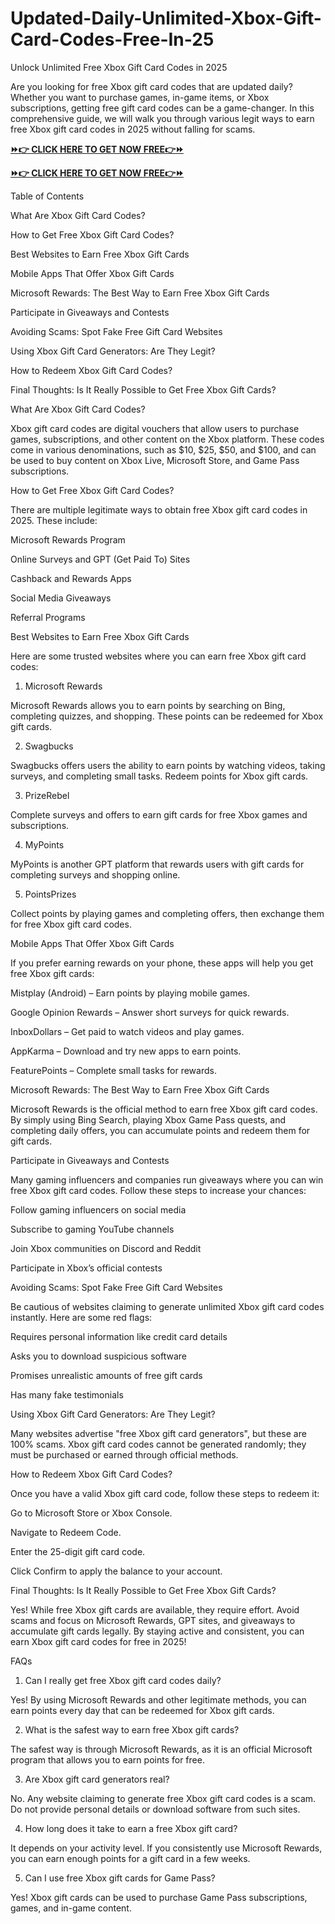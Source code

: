 # Updated-Daily-Unlimited-Xbox-Gift-Card-Codes-Free-In-25
Unlock Unlimited Free Xbox Gift Card Codes in 2025

Are you looking for free Xbox gift card codes that are updated daily? Whether you want to purchase games, in-game items, or Xbox subscriptions, getting free gift card codes can be a game-changer. In this comprehensive guide, we will walk you through various legit ways to earn free Xbox gift card codes in 2025 without falling for scams.

**[⏩👉 CLICK HERE TO GET NOW FREE👉⏩](https://jahanhubspot.com/xboxgiftcard/)**

**[⏩👉 CLICK HERE TO GET NOW FREE👉⏩](https://jahanhubspot.com/xboxgiftcard/)**

Table of Contents

What Are Xbox Gift Card Codes?

How to Get Free Xbox Gift Card Codes?

Best Websites to Earn Free Xbox Gift Cards

Mobile Apps That Offer Xbox Gift Cards

Microsoft Rewards: The Best Way to Earn Free Xbox Gift Cards

Participate in Giveaways and Contests

Avoiding Scams: Spot Fake Free Gift Card Websites

Using Xbox Gift Card Generators: Are They Legit?

How to Redeem Xbox Gift Card Codes?

Final Thoughts: Is It Really Possible to Get Free Xbox Gift Cards?

What Are Xbox Gift Card Codes?

Xbox gift card codes are digital vouchers that allow users to purchase games, subscriptions, and other content on the Xbox platform. These codes come in various denominations, such as $10, $25, $50, and $100, and can be used to buy content on Xbox Live, Microsoft Store, and Game Pass subscriptions.

How to Get Free Xbox Gift Card Codes?

There are multiple legitimate ways to obtain free Xbox gift card codes in 2025. These include:

Microsoft Rewards Program

Online Surveys and GPT (Get Paid To) Sites

Cashback and Rewards Apps

Social Media Giveaways

Referral Programs

Best Websites to Earn Free Xbox Gift Cards

Here are some trusted websites where you can earn free Xbox gift card codes:

1. Microsoft Rewards

Microsoft Rewards allows you to earn points by searching on Bing, completing quizzes, and shopping. These points can be redeemed for Xbox gift cards.

2. Swagbucks

Swagbucks offers users the ability to earn points by watching videos, taking surveys, and completing small tasks. Redeem points for Xbox gift cards.

3. PrizeRebel

Complete surveys and offers to earn gift cards for free Xbox games and subscriptions.

4. MyPoints

MyPoints is another GPT platform that rewards users with gift cards for completing surveys and shopping online.

5. PointsPrizes

Collect points by playing games and completing offers, then exchange them for free Xbox gift card codes.

Mobile Apps That Offer Xbox Gift Cards

If you prefer earning rewards on your phone, these apps will help you get free Xbox gift cards:

Mistplay (Android) – Earn points by playing mobile games.

Google Opinion Rewards – Answer short surveys for quick rewards.

InboxDollars – Get paid to watch videos and play games.

AppKarma – Download and try new apps to earn points.

FeaturePoints – Complete small tasks for rewards.

Microsoft Rewards: The Best Way to Earn Free Xbox Gift Cards

Microsoft Rewards is the official method to earn free Xbox gift card codes. By simply using Bing Search, playing Xbox Game Pass quests, and completing daily offers, you can accumulate points and redeem them for gift cards.

Participate in Giveaways and Contests

Many gaming influencers and companies run giveaways where you can win free Xbox gift card codes. Follow these steps to increase your chances:

Follow gaming influencers on social media

Subscribe to gaming YouTube channels

Join Xbox communities on Discord and Reddit

Participate in Xbox’s official contests

Avoiding Scams: Spot Fake Free Gift Card Websites

Be cautious of websites claiming to generate unlimited Xbox gift card codes instantly. Here are some red flags:

Requires personal information like credit card details

Asks you to download suspicious software

Promises unrealistic amounts of free gift cards

Has many fake testimonials

Using Xbox Gift Card Generators: Are They Legit?

Many websites advertise "free Xbox gift card generators", but these are 100% scams. Xbox gift card codes cannot be generated randomly; they must be purchased or earned through official methods.

How to Redeem Xbox Gift Card Codes?

Once you have a valid Xbox gift card code, follow these steps to redeem it:

Go to Microsoft Store or Xbox Console.

Navigate to Redeem Code.

Enter the 25-digit gift card code.

Click Confirm to apply the balance to your account.

Final Thoughts: Is It Really Possible to Get Free Xbox Gift Cards?

Yes! While free Xbox gift cards are available, they require effort. Avoid scams and focus on Microsoft Rewards, GPT sites, and giveaways to accumulate gift cards legally. By staying active and consistent, you can earn Xbox gift card codes for free in 2025!

FAQs

1. Can I really get free Xbox gift card codes daily?

Yes! By using Microsoft Rewards and other legitimate methods, you can earn points every day that can be redeemed for Xbox gift cards.

2. What is the safest way to earn free Xbox gift cards?

The safest way is through Microsoft Rewards, as it is an official Microsoft program that allows you to earn points for free.

3. Are Xbox gift card generators real?

No. Any website claiming to generate free Xbox gift card codes is a scam. Do not provide personal details or download software from such sites.

4. How long does it take to earn a free Xbox gift card?

It depends on your activity level. If you consistently use Microsoft Rewards, you can earn enough points for a gift card in a few weeks.

5. Can I use free Xbox gift cards for Game Pass?

Yes! Xbox gift cards can be used to purchase Game Pass subscriptions, games, and in-game content.
